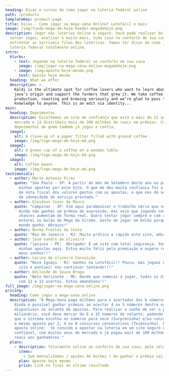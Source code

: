 ```yaml
---
heading: Dicas e cursos de como jogar na loteria federal online
path: /products
templateKey: product-page
title: Dicas - Como jogar na mega-sena Online? Lotofácil e mais
image: /img/fundo-mega-de-hoje-header-megadehoje.png
description: Jogar nas loterias Online é seguro. Você pode realizar boloes,
  salvar jogos, analisar e muito mais, tudo isso no conforto de sua casa, sem
  enfrentar as terríveis filas das lotéricas. Vamos ter dicas de como jogar na
  loteria federal totalmente online.
intro:
  blurbs:
    - text: Jogando na loteria federal no conforto de sua casa
      image: /img/jogar-na-mega-sena-online-megadehoje.png
    - image: /img/aposte-hoje-mesmo.png
      text: Aposte hoje mesmo
  heading: What we offer
  description: >
    Kaldi is the ultimate spot for coffee lovers who want to learn about their
    java’s origin and support the farmers that grew it. We take coffee
    production, roasting and brewing seriously and we’re glad to pass that
    knowledge to anyone. This is an edit via identity...
main:
  heading: Depoimentos
  description: Escolhemos um site de confiança que está a mais de 12 anos no
    mercado e já distribuiu mais de 100 milhões de reais em prêmios. Confira os
    depoimentos de quem também já jogou e confia.
  image1:
    alt: A close-up of a paper filter filled with ground coffee
    image: /img/logo-mega-de-hoje-md.png
  image2:
    alt: A green cup of a coffee on a wooden table
    image: /img/logo-mega-de-hoje-md.png
  image3:
    alt: Coffee beans
    image: /img/logo-mega-de-hoje-md.png
testimonials:
  - author: Mario Antonio Pires
    quote: "São Paulo - SP: A partir do mês de Setembro deste ano eu passei a fazer
      minhas apostas por este Site. O que me deu muita confiança foi a emissão
      da nota fiscal dos valores gastos com as apostas, o que nos dá segurança
      da idoneidade do serviço prestado."
  - author: Gleidson Cezar de Moura
    quote: "Campinas - SP: Vim aqui parabenizar o trabalho sério que vocês fazem.
      Ainda não ganhei um prêmio de expressão, mas vejo que jogando com vocês as
      chances aumentam de forma real. Quero tentar jogar sempre e com certeza
      estarei no bolão da Mega da Virada. Gosto de jogar em bolão porque todo
      mundo ganha. Abraços!"
  - author: Norma Freitas da Costa
    quote: "Rio de Janeiro - RJ: Muito prático e rápido este site, adorei!!!!!"
  - author: josé sandro de oliveira
    quote: "ipojuca - PE:  Obrigado! É um site com total segurança. Sempre faço
      minhas apostas aqui. Estou muito feliz pela premiação e espero realizar
      meus sonhos!!"
  - author: Carina de oliveira Conceição
    quote: "Nova Iguaçu - RJ: Ganhei na Lotofácil!! Pouco, mas joguei de primeira no
      site e pontuei! Vou continuar tentando!!!"
  - author: Edileide de Souza Braga
    quote: "Belo Horizonte - MG: Desde que comecei a jogar, todos os dias eu ganho
      com 12 e 13 acertos. Estou amandoooo!!"
full_image: /img/jogar-na-mega-sena-online.png
pricing:
  heading: Como jogar a mega-sena online
  description: "A Mega-Sena paga milhões para o acertador dos 6 números sorteados.
    Ainda é possível ganhar prêmios ao acertar 4 ou 5 números dentre os 60
    disponíveis no volante de apostas. Para realizar o sonho de ser o próximo
    milionário, você deve marcar de 6 a 15 números do volante, podendo deixar
    que o sistema escolha os números para você (Surpresinha) e/ou concorrer com
    a mesma aposta por 2, 4 ou 8 concursos consecutivos (Teimosinha). Faça sua
    aposta online:  Te convido a apostar na loteria em um site seguro e
    confiável, com muitos anos de mercado e já pagou mais de 100 milhões de
    reais aos ganhadores."
  plans:
    - description: Totalmente online no conforto de sua casa, pelo celular ou computador.
      items:
        - Sem mensalidades / opções de bolões / Ao ganhar o prêmio vai direto para sua conta
      plan: Aposte hoje mesmo
      price: Link no final do ultimo resultado
---
```

